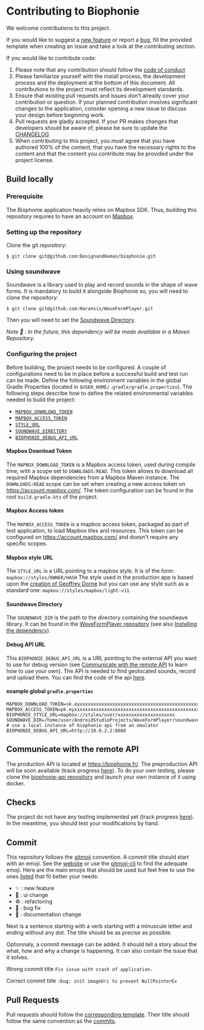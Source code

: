 # Contributing to Biophonie
We welcome contributions to this project.

If you would like to suggest a [new feature](https://github.com/DesignandHuman/biophonie/issues/new?assignees=Haransis&labels=%3Asparkles%3A+enhancement&projects=&template=feature_request.md&title=) or report a [bug](https://github.com/DesignandHuman/biophonie/issues/new?assignees=Haransis&labels=%3Abug%3A++bug&projects=&template=bug_report.md&title=), fill the provided template when creating an issue and take a look at the contributing section.

If you would like to contribute code:
1. Please note that any contribution should follow the [code of conduct](https://github.com/DesignandHuman/biophonie/blob/master/CODE_OF_CONDUCT.md)
2. Please familiarize yourself with the install process, the development process and the deployment at the bottom of this document. All contributions to the project must reflect its development standards.
3. Ensure that existing pull requests and issues don’t already cover your contribution or question. If your planned contribution involves significant changes to the application, consider opening a new issue to discuss your design before beginning work.
4. Pull requests are gladly accepted. If your PR makes changes that developers should be aware of, please be sure to update the [CHANGELOG](https://github.com/DesignandHuman/biophonie/blob/master/CHANGELOG.md)
5. When contributing to this project, you must agree that you have authored 100% of the content, that you have the necessary rights to the content and that the content you contribute may be provided under the project license.

## Build locally

### Prerequisite
The Biophonie application heavily relies on Mapbox SDK. 
Thus, building this repository requires to have an account on [Mapbox](https://account.mapbox.com/).

### Setting up the repository
Clone the git repository:

```
$ git clone git@github.com:DesignandHuman/biophonie.git
```

### Using soundwave
Soundwave is a library used to play and record sounds in the shape of wave forms. It is mandatory to build it alongside Biophonie so, you will need to clone the repository:
```
$ git clone git@github.com:Haransis/WaveFormPlayer.git
```
Then you will need to set the [Soundwave Directory](#soundwave-directory).

_Note :construction: : In the future, this dependency will be made available in a Maven Repository._ 

### Configuring the project
Before building, the project needs to be configured. A couple of configurations need to be in place before
a successful build and test run can be made. Define the following environment variables in the global Gradle Properties (located in `$USER_HOME/.gradle/gradle.properties`).
The following steps describe how to define the related environmental variables needed to build the project:
* [`MAPBOX_DOWNLOAD_TOKEN`](#mapbox-download-token)
* [`MAPBOX_ACCESS_TOKEN`](#mapbox-access-token)
* [`STYLE_URL`](#mapbox-style-url)
* [`SOUNDWAVE_DIRECTORY`](#soundwave-directory)
* [`BIOPHONIE_DEBUG_API_URL`](#debug-api-url)

#### Mapbox Download Token
The `MAPBOX_DOWNLOAD_TOKEN` is a Mapbox access token, used during compile time, with a scope set to `DOWNLOADS:READ`.
This token allows to download all required Mapbox dependencies from a Mapbox Maven instance.
The `DOWNLOADS:READ` scope can be set when creating a new access token on https://account.mapbox.com/.
The token configuration can be found in the root `build.gradle.kts` of the project.

#### Mapbox Access token
The `MAPBOX_ACCESS_TOKEN` is a mapbox access token, packaged as part of test application, to load Mapbox tiles and resources.
This token can be configured on https://account.mapbox.com/ and doesn't require any specific scopes.

#### Mapbox style URL
The `STYLE_URL` is a URL pointing to a mapbox style. It is of the form: `mapbox://styles/OWNER/HASH`
The style used in the production app is based upon the [creation of Geoffrey Dorne](https://api.mapbox.com/styles/v1/geoffreydorne/cjy30xoii1tid1crv9bz19hct.html?title=view&access_token=pk.eyJ1IjoiZ2VvZmZyZXlkb3JuZSIsImEiOiJpTHBzT3l3In0.9emvgijE_t5EXwWrfemapA&zoomwheel=true&fresh=true#14.04/48.88576/7.1762)
but you can use any style such as a standard one: `mapbox://styles/mapbox/light-v11`.

#### Soundwave Directory
The `SOUNDWAVE_DIR` is the path to the directory containing the soundwave library. 
It can be found in the [WaveFormPlayer repository](https://github.com/Haransis/WaveFormPlayer/tree/master/soundwave) (see also [Installing the dependency](#installing-the-dependency)).

#### Debug API URL
This `BIOPHONIE_DEBUG_API_URL` is a URL pointing to the external API you want to use for debug version (see [Communicate with the remote API](#communicate-with-the-remote-api) to learn how to use your own).
The API is needed to find geolocated sounds, record and upload them. You can find the code of the api [here](https://github.com/Haransis/biophonie-api).

#### example global `gradle.properties`

```properties
MAPBOX_DOWNLOAD_TOKEN=sk.eyxxxxxxxxxxxxxxxxxxxxxxxxxxxxxxxxxxxxxxxxxxxxxxxxxxxxxxxxx
MAPBOX_ACCESS_TOKEN=pk.eyxxxxxxxxxxxxxxxxxxxxxxxxxxxxxxxxxxxxxxxxxxxxxxxxxxxxxxxxx
BIOPHONIE_STYLE_URL=mapbox://styles/user/xxxxxxxxxxxxxxxxxxxxx
SOUNDWAVE_DIR=/home/user/AndroidStudioProjects/WaveFormPlayer/soundwave
# use a local instance of biophonie-api from an emulator
BIOPHONIE_DEBUG_API_URL=http://10.0.2.2:8080
```

## Communicate with the remote API
The production API is located at https://biophonie.fr/.
The preproduction API will be soon available (track progress [here](https://github.com/DesignandHuman/biophonie/issues/33)).
To do your own testing, please clone the [biophonie-api repository](https://github.com/Haransis/biophonie-api) and launch your own instance of it using docker.

## Checks
The project do not have any testing implemented yet (track progress [here](https://github.com/DesignandHuman/biophonie/issues/34)).
In the meantime, you should test your modifications by hand.

## Commit
This repository follows the [gitmoji](https://github.com/carloscuesta/gitmoji) convention. 
A commit title should start with an emoji. See the [website](https://gitmoji.dev/) or use the [gitmoji-cli](https://github.com/carloscuesta/gitmoji-cli) to find the adequate emoji. Here are the main emojis that should be used but feel free to use the ones [listed](https://gitmoji.dev/) that fit better your needs:
* :sparkles: : new feature
* :lipstick: : ui change
* :recycle: : refactoring
* :bug: : bug fix
* :memo: : documentation change

Next is a sentence starting with a verb starting with a minuscule letter and ending without any dot. The title should be as precise as possible.

Optionnaly, a commit message can be added. It should tell a story about the what, how and why a change is happening. It can also contain the issue that it solves.

Wrong commit title `Fix issue with crash of application.`

Correct commit title `:bug: init imageUri to prevent NullPointerEx`

## Pull Requests
Pull requests should follow the [corresponding template](https://github.com/DesignandHuman/biophonie/tree/master/.github/PULL_REQUEST/pull_request_template.md).
Their title should follow the same convention as the [commits](#commit).
